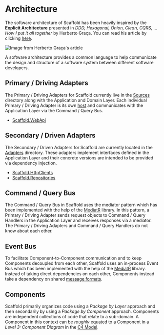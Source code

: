 # Architecture

The software architecture of Scaffold has been heavily inspired by the **Explicit Architecture** presented in _DDD, Hexagonal, Onion, Clean, CQRS, … How I put it all together_ by Herberto Graça. You can read his article by clicking [here](https://herbertograca.com/2017/11/16/explicit-architecture-01-ddd-hexagonal-onion-clean-cqrs-how-i-put-it-all-together/).

![Image from Herberto Graça's article](https://herbertograca.files.wordpress.com/2018/11/100-explicit-architecture-svg.png)

A software architecture provides a common language to help communicate the design and structure of a software system between different software developers.

## Primary / Driving Adapters

The Primary / Driving Adapters for Scaffold currently live in the [Sources](../Sources) directory along with the Application and Domain Layer. Each individual Primary / Driving Adapter is its own [host](https://docs.microsoft.com/aspnet/core/fundamentals/host/generic-host) and communicates with the Application Layer via the Command / Query Bus.

- [Scaffold.WebApi](../Sources/Scaffold.WebApi)

## Secondary / Driven Adapters

The Secondary / Driven Adapters for Scaffold are currently located in the [Adapters](../Sources/Adapters) directory. These adapters implement interfaces defined in the Application Layer and their concrete versions are intended to be provided via dependency injection.

- [Scaffold.HttpClients](../Sources/Adapters/Scaffold.HttpClients)
- [Scaffold.Repositories](../Sources/Adapters/Scaffold.Repositories)

## Command / Query Bus

The Command / Query Bus in Scaffold uses the mediator pattern which has been implemented with the help of the [MediatR](https://github.com/jbogard/MediatR) library. In this pattern, a Primary / Driving Adapter sends request objects to Command / Query Handlers in the Application Layer and receives responses via a mediator. The Primary / Driving Adapters and Command / Query Handlers do not know about each other.

## Event Bus

To facilitate Component-to-Component communication and to keep Components decoupled from each other, Scaffold uses an in-process Event Bus which has been implemented with the help of the [MediatR](https://github.com/jbogard/MediatR) library. Instead of taking direct dependencies on each other, Components instead take a dependency on shared [message formats](../Sources/Scaffold.Application/Common/Messaging).

## Components

Scaffold primarily organizes code using a _Package by Layer_ approach and then secondarily by using a _Package by Component_ approach. Components are independent collections of code that relate to a sub-domain. A Component in this context can be _roughly_ equated to a Component in a _Level 3: Component Diagram_ in the [C4 Model](https://c4model.com).
